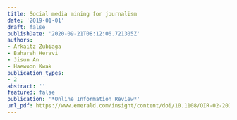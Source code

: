 ```yaml
---
title: Social media mining for journalism
date: '2019-01-01'
draft: false
publishDate: '2020-09-21T08:12:06.721305Z'
authors:
- Arkaitz Zubiaga
- Bahareh Heravi
- Jisun An
- Haewoon Kwak
publication_types:
- 2
abstract: ''
featured: false
publication: '*Online Information Review*'
url_pdf: https://www.emerald.com/insight/content/doi/10.1108/OIR-02-2019-395/full/html
---
```


